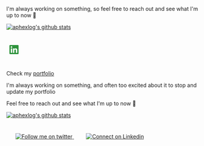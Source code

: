 I'm always working on something, so feel free to reach out and see what I'm up to now 💬

[![aphexlog's github stats](https://github-readme-stats.vercel.app/api?username=aphexlog&count_private=true&show_icons=true&title_color=fff&icon_color=79ff97&text_color=9f9f9f&bg_color=151515)](https://github.com/aphexlog)

<div style="padding: 25px 0;">
     <a href="https://www.linkedin.com/in/westwaaron/" style="padding: 8px; width: 24px; height: 24px;">
        <img src="./assets/linkedin-green.png" alt="LinkedIn" width="24" height="24" />
    </a>
</div>


 Check my [portfolio](https://aaronwest.me/)

 I'm always working on something, and often too excited about it to stop and update my portfolio

 Feel free to reach out and see what I'm up to now 💬

 [![aphexlog's github stats](https://github-readme-stats.vercel.app/api?username=aphexlog&count_private=true&show_icons=true&title_color=fff&icon_color=79ff97&text_color=9f9f9f&bg_color=151515)](https://github.com/aphexlog)

 <div style="padding: 25px 0;">
     <a href="https://twitter.com/Timbakerx" style="padding: 24px;">
     <img src="https://github.com/tbakerx/tbakerx/blob/main/assets/twitter-green.png" alt="Follow me on twitter"  width="24" height="24">
     </a>
      <a href="https://www.linkedin.com/in/westwaaron/" style="padding: 8px; width: 24px; height: 24px;">
         <img src="https://github.com/tbakerx/tbakerx/blob/main/assets/linkedin-green.png" alt="Connect on Linkedin" width="24" height="24">
     </a>
 </div>
